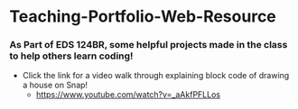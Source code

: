 # Teaching-Portfolio-Web-Resource

### As Part of EDS 124BR, some helpful projects made in the class to help others learn coding!

- Click the link for a video walk through explaining block code of drawing a house on Snap!
  - https://www.youtube.com/watch?v=_aAkfPFLLos

